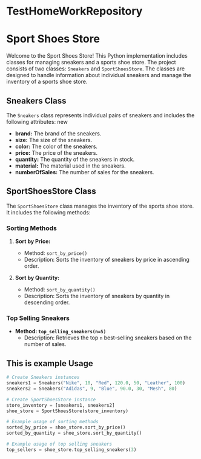 # TestHomeWorkRepository

# Sport Shoes Store

Welcome to the Sport Shoes Store! This Python implementation includes classes for managing sneakers and a sports shoe store. The project consists of two classes: `Sneakers` and `SportShoesStore`. The classes are designed to handle information about individual sneakers and manage the inventory of a sports shoe store.

## Sneakers Class

The `Sneakers` class represents individual pairs of sneakers and includes the following attributes:
new
- **brand:** The brand of the sneakers.
- **size:** The size of the sneakers.
- **color:** The color of the sneakers.
- **price:** The price of the sneakers.
- **quantity:** The quantity of the sneakers in stock.
- **material:** The material used in the sneakers.
- **numberOfSales:** The number of sales for the sneakers.

## SportShoesStore Class

The `SportShoesStore` class manages the inventory of the sports shoe store. It includes the following methods:

### Sorting Methods

1. **Sort by Price:**
   - Method: `sort_by_price()`
   - Description: Sorts the inventory of sneakers by price in ascending order.

2. **Sort by Quantity:**
   - Method: `sort_by_quantity()`
   - Description: Sorts the inventory of sneakers by quantity in descending order.

### Top Selling Sneakers

- **Method: `top_selling_sneakers(n=5)`**
  - Description: Retrieves the top `n` best-selling sneakers based on the number of sales.

## This is example Usage


```python
# Create Sneakers instances
sneakers1 = Sneakers("Nike", 10, "Red", 120.0, 50, "Leather", 100)
sneakers2 = Sneakers("Adidas", 9, "Blue", 90.0, 30, "Mesh", 80)

# Create SportShoesStore instance
store_inventory = [sneakers1, sneakers2]
shoe_store = SportShoesStore(store_inventory)

# Example usage of sorting methods
sorted_by_price = shoe_store.sort_by_price()
sorted_by_quantity = shoe_store.sort_by_quantity()

# Example usage of top selling sneakers
top_sellers = shoe_store.top_selling_sneakers(3)
